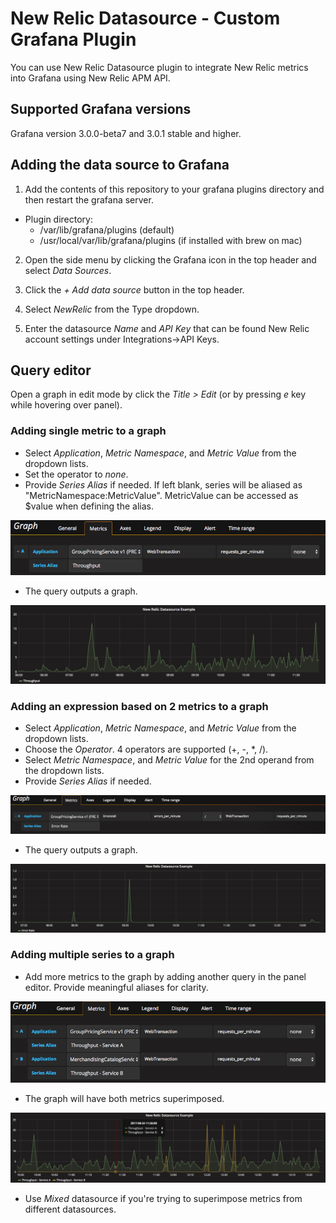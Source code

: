 # New Relic Datasource - Custom Grafana Plugin
You can use New Relic Datasource plugin to integrate New Relic metrics into Grafana using New Relic APM API. 

## Supported Grafana versions
Grafana version 3.0.0-beta7 and 3.0.1 stable and higher.

## Adding the data source to Grafana

1. Add the contents of this repository to your grafana plugins directory and then restart the grafana server.
- Plugin directory: 
  - /var/lib/grafana/plugins (default)
  - /usr/local/var/lib/grafana/plugins (if installed with brew on mac)

2. Open the side menu by clicking the Grafana icon in the top header and select *Data Sources*.

3. Click the *+ Add data source* button in the top header.

4. Select *NewRelic* from the Type dropdown.

5. Enter the datasource *Name* and *API Key* that can be found New Relic account settings under Integrations->API Keys.

## Query editor
Open a graph in edit mode by click the *Title > Edit* (or by pressing *e* key while hovering over panel).

### Adding single metric to a graph
- Select *Application*, *Metric Namespace*, and *Metric Value* from the dropdown lists.
- Set the operator to *none*.
- Provide *Series Alias* if needed. If left blank, series will be aliased as "MetricNamespace:MetricValue". MetricValue can be accessed as $value when defining the alias. 

![Query Editor - Simple Metric](misc/query-editor-simple-metric.png)

- The query outputs a graph.

![Graph - Simple Metric](misc/graph-simple-metric.png)

### Adding an expression based on 2 metrics to a graph
- Select *Application*, *Metric Namespace*, and *Metric Value* from the dropdown lists.
- Choose the *Operator*. 4 operators are supported (+, -, *, /).
- Select *Metric Namespace*, and *Metric Value* for the 2nd operand from the dropdown lists.
- Provide *Series Alias* if needed.

![Query Editor - Expression](misc/query-editor-expression.png)

- The query outputs a graph.

![Graph - Expression](misc/graph-expression.png)

### Adding multiple series to a graph
- Add more metrics to the graph by adding another query in the panel editor. Provide meaningful aliases for clarity.

![Query Editor - 2 metrics](misc/query-editor-2-metrics.png)

- The graph will have both metrics superimposed.

![Graph - 2 metrics](misc/graph-2-metrics.png)

- Use *Mixed* datasource if you're trying to superimpose metrics from different datasources.



